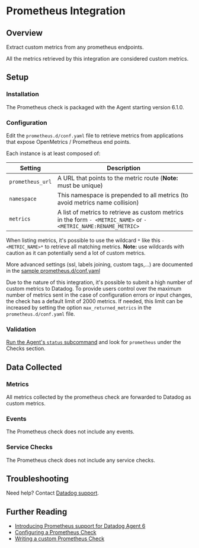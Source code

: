 # Prometheus Integration

## Overview

Extract custom metrics from any prometheus endpoints.

<div class="alert alert-warning">
All the metrics retrieved by this integration are considered custom metrics.
</div>

## Setup

### Installation

The Prometheus check is packaged with the Agent starting version 6.1.0.

### Configuration

Edit the `prometheus.d/conf.yaml` file to retrieve metrics from applications that expose OpenMetrics / Prometheus end points.

Each instance is at least composed of:

| Setting          | Description                                                                                                      |
|------------------|------------------------------------------------------------------------------------------------------------------|
| `prometheus_url` | A URL that points to the metric route (**Note:** must be unique)                                                 |
| `namespace`      | This namespace is prepended to all metrics (to avoid metrics name collision)                                     |
| `metrics`        | A list of metrics to retrieve as custom metrics in the form `- <METRIC_NAME>` or `- <METRIC_NAME:RENAME_METRIC>` |

When listing metrics, it's possible to use the wildcard `*` like this `- <METRIC_NAME>*` to retrieve all matching metrics. **Note:** use wildcards with caution as it can potentially send a lot of custom metrics.

More advanced settings (ssl, labels joining, custom tags,...) are documented in the [sample prometheus.d/conf.yaml][1]

Due to the nature of this integration, it's possible to submit a high number of custom metrics to Datadog. To provide users control over the maximum number of metrics sent in the case of configuration errors or input changes, the check has a default limit of 2000 metrics. If needed, this limit can be increased by setting the option `max_returned_metrics` in the `prometheus.d/conf.yaml` file.

### Validation

[Run the Agent's `status` subcommand][2] and look for `prometheus` under the Checks section.

## Data Collected
### Metrics

All metrics collected by the prometheus check are forwarded to Datadog as custom metrics.

### Events
The Prometheus check does not include any events.

### Service Checks

The Prometheus check does not include any service checks.

## Troubleshooting
Need help? Contact [Datadog support][3].

## Further Reading

* [Introducing Prometheus support for Datadog Agent 6][4]
* [Configuring a Prometheus Check][5]
* [Writing a custom Prometheus Check][6]

[1]: https://github.com/DataDog/integrations-core/blob/master/prometheus/datadog_checks/prometheus/data/conf.yaml.example
[2]: https://docs.datadoghq.com/agent/faq/agent-status-and-information
[3]: https://docs.datadoghq.com/help
[4]: https://www.datadoghq.com/blog/monitor-prometheus-metrics
[5]: https://docs.datadoghq.com/agent/prometheus
[6]: https://docs.datadoghq.com/developers/prometheus
